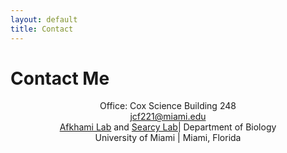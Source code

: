 ```yaml
---
layout: default
title: Contact
---
```


<div id="contact">
  <h1 class="pageTitle">Contact Me</h1>
  <div class="post">
    
   <center class="intro">Office: Cox Science Building 248 </center>
   <center class="intro"><a href="mailto:jcf221@miami.edu">jcf221@miami.edu</a></center>
   <center><a href="https://michelleafkhami.wordpress.com/">Afkhami Lab</a> and <a href="https://casearcy.wordpress.com/">Searcy Lab</a>| Department of Biology</center>
   <center>University of Miami | Miami, Florida</center>

  </div>
</div>
